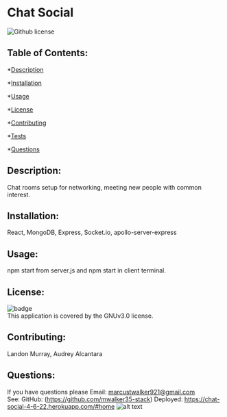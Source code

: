 # Chat Social
  ![Github license](https://img.shields.io/badge/license-GNUv3.0-green.svg)
  ## Table of Contents:
  *[Description](#Description)

  *[Installation](#Installation)

  *[Usage](#Usage)

  *[License](#License)

  *[Contributing](#Contributing)

  *[Tests](#Tests)

  *[Questions](#Questions)

  ## Description: 
  Chat rooms setup for networking, meeting new people with common interest. 

  ## Installation:
  React, MongoDB, Express, Socket.io, apollo-server-express

  ## Usage:
  npm start from server.js and npm start in client terminal. 

  ## License:
  ![badge](https://img.shields.io/badge/license-GNUv3.0-green)
  <br />
  This application is covered by the GNUv3.0 license. 

  ## Contributing:
  Landon Murray, Audrey Alcantara

  ## Questions:
  If you have questions please Email: marcustwalker921@gmail.com<br />
  See: GitHub:  (https://github.com/mwalker35-stack)
  Deployed: https://chat-social-4-6-22.herokuapp.com/#home
  ![alt text]()
  
